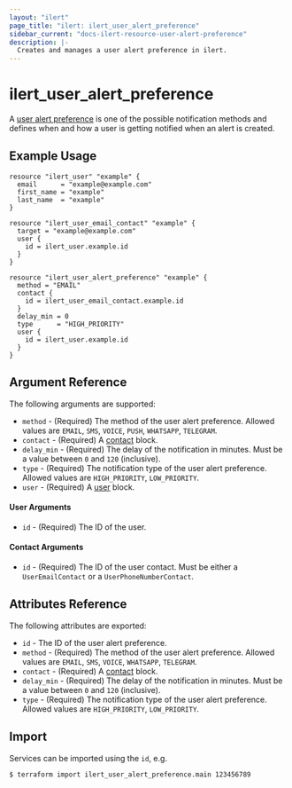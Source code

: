 ```yaml
---
layout: "ilert"
page_title: "ilert: ilert_user_alert_preference"
sidebar_current: "docs-ilert-resource-user-alert-preference"
description: |-
  Creates and manages a user alert preference in ilert.
---
```


# ilert_user_alert_preference

A [user alert preference](https://api.ilert.com/api-docs/#tag/Notification-Preferences) is one of the possible notification methods and defines when and how a user is getting notified when an alert is created.

## Example Usage

```hcl
resource "ilert_user" "example" {
  email      = "example@example.com"
  first_name = "example"
  last_name  = "example"
}

resource "ilert_user_email_contact" "example" {
  target = "example@example.com"
  user {
    id = ilert_user.example.id
  }
}

resource "ilert_user_alert_preference" "example" {
  method = "EMAIL"
  contact {
    id = ilert_user_email_contact.example.id
  }
  delay_min = 0
  type      = "HIGH_PRIORITY"
  user {
    id = ilert_user.example.id
  }
}
```

## Argument Reference

The following arguments are supported:

- `method` - (Required) The method of the user alert preference. Allowed values are `EMAIL`, `SMS`, `VOICE`, `PUSH`, `WHATSAPP`, `TELEGRAM`.
- `contact` - (Required) A [contact](#contact-arguments) block.
- `delay_min` - (Required) The delay of the notification in minutes. Must be a value between `0` and `120` (inclusive).
- `type` - (Required) The notification type of the user alert preference. Allowed values are `HIGH_PRIORITY`, `LOW_PRIORITY`.
- `user` - (Required) A [user](#user-arguments) block.

#### User Arguments

- `id` - (Required) The ID of the user.

#### Contact Arguments

- `id` - (Required) The ID of the user contact. Must be either a `UserEmailContact` or a `UserPhoneNumberContact`.

## Attributes Reference

The following attributes are exported:

- `id` - The ID of the user alert preference.
- `method` - (Required) The method of the user alert preference. Allowed values are `EMAIL`, `SMS`, `VOICE`, `WHATSAPP`, `TELEGRAM`.
- `contact` - (Required) A [contact](#contact-arguments) block.
- `delay_min` - (Required) The delay of the notification in minutes. Must be a value between `0` and `120` (inclusive).
- `type` - (Required) The notification type of the user alert preference. Allowed values are `HIGH_PRIORITY`, `LOW_PRIORITY`.

## Import

Services can be imported using the `id`, e.g.

```sh
$ terraform import ilert_user_alert_preference.main 123456789
```
